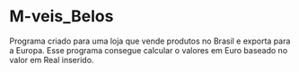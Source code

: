 # M-veis_Belos
Programa criado para uma loja que vende produtos no Brasil e exporta para a Europa. Esse programa consegue calcular o valores em Euro baseado no valor em Real inserido.
